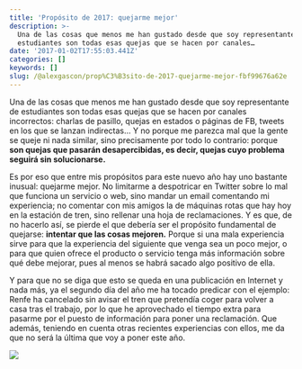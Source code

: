 ```yaml
---
title: 'Propósito de 2017: quejarme mejor'
description: >-
  Una de las cosas que menos me han gustado desde que soy representante de
  estudiantes son todas esas quejas que se hacen por canales…
date: '2017-01-02T17:55:03.441Z'
categories: []
keywords: []
slug: /@alexgascon/prop%C3%B3sito-de-2017-quejarme-mejor-fbf99676a62e
---
```


Una de las cosas que menos me han gustado desde que soy representante de estudiantes son todas esas quejas que se hacen por canales incorrectos: charlas de pasillo, quejas en estados o páginas de FB, tweets en los que se lanzan indirectas… Y no porque me parezca mal que la gente se queje ni nada similar, sino precisamente por todo lo contrario: porque **son quejas que pasarán desapercibidas, es decir, quejas cuyo problema seguirá sin solucionarse.**

Es por eso que entre mis propósitos para este nuevo año hay uno bastante inusual: quejarme mejor. No limitarme a despotricar en Twitter sobre lo mal que funciona un servicio o web, sino mandar un email comentando mi experiencia; no comentar con mis amigos la de máquinas rotas que hay hoy en la estación de tren, sino rellenar una hoja de reclamaciones. Y es que, de no hacerlo así, se pierde el que debería ser el propósito fundamental de quejarse: **intentar que las cosas mejoren.** Porque si una mala experiencia sirve para que la experiencia del siguiente que venga sea un poco mejor, o para que quien ofrece el producto o servicio tenga más información sobre qué debe mejorar, pues al menos se habrá sacado algo positivo de ella.

Y para que no se diga que esto se queda en una publicación en Internet y nada más, ya el segundo día del año me ha tocado predicar con el ejemplo: Renfe ha cancelado sin avisar el tren que pretendía coger para volver a casa tras el trabajo, por lo que he aprovechado el tiempo extra para pasarme por el puesto de información para poner una reclamación. Que además, teniendo en cuenta otras recientes experiencias con ellos, me da que no será la última que voy a poner este año.

![](https://cdn-images-1.medium.com/max/800/1*ClDBjfOgC8jyi7E1wIE5kg.jpeg)